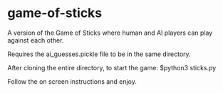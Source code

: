# game-of-sticks
A version of the Game of Sticks where human and AI players can play against each other.

Requires the ai_guesses.pickle file to be in the same directory.

After cloning the entire directory, to start the game:
$python3 sticks.py

Follow the on screen instructions and enjoy.
